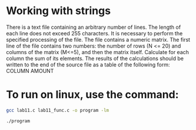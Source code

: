 # Working with strings
There is a text file containing an arbitrary number of lines. The length of each line does not exceed 255 characters. It is necessary to perform the specified processing of the file. The file contains a numeric matrix. The first line of the file contains two numbers: the number of rows (N <= 20) and columns of the matrix (M<=5), and then the matrix itself. Calculate for each column the sum of its elements. The results of the calculations should be written to the end of the source file as a table of the following form: COLUMN AMOUNT


# To run on linux, use the command:
```bash
gcc lab11.c lab11_func.c -o program -lm
```
```bash
./program
```
